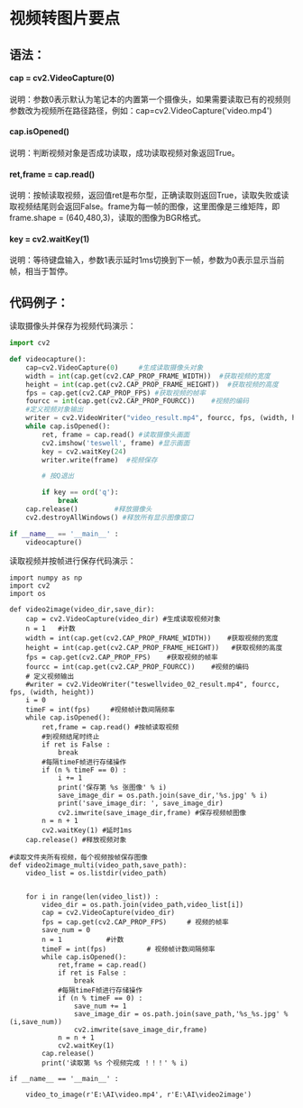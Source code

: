 # 视频转图片要点

## 语法：

#### cap = cv2.VideoCapture(0)

说明：参数0表示默认为笔记本的内置第一个摄像头，如果需要读取已有的视频则参数改为视频所在路径路径，例如：cap=cv2.VideoCapture('video.mp4')

#### cap.isOpened()

说明：判断视频对象是否成功读取，成功读取视频对象返回True。

#### ret,frame = cap.read()

说明：按帧读取视频，返回值ret是布尔型，正确读取则返回True，读取失败或读取视频结尾则会返回False。frame为每一帧的图像，这里图像是三维矩阵，即frame.shape = (640,480,3)，读取的图像为BGR格式。

#### key = cv2.waitKey(1)

说明：等待键盘输入，参数1表示延时1ms切换到下一帧，参数为0表示显示当前帧，相当于暂停。

 

## 代码例子：

读取摄像头并保存为视频代码演示：

```python
import cv2

def videocapture():
    cap=cv2.VideoCapture(0)     #生成读取摄像头对象
    width = int(cap.get(cv2.CAP_PROP_FRAME_WIDTH))  #获取视频的宽度
    height = int(cap.get(cv2.CAP_PROP_FRAME_HEIGHT))  #获取视频的高度
    fps = cap.get(cv2.CAP_PROP_FPS) #获取视频的帧率
    fourcc = int(cap.get(cv2.CAP_PROP_FOURCC))    #视频的编码
    #定义视频对象输出
    writer = cv2.VideoWriter("video_result.mp4", fourcc, fps, (width, height))
    while cap.isOpened():
        ret, frame = cap.read() #读取摄像头画面
        cv2.imshow('teswell', frame) #显示画面
        key = cv2.waitKey(24)
        writer.write(frame)  #视频保存

        # 按Q退出

		if key == ord('q'):
			break
	cap.release()         #释放摄像头
	cv2.destroyAllWindows() #释放所有显示图像窗口

if __name__ == '__main__' :
    videocapture()
```



读取视频并按帧进行保存代码演示：

```
import numpy as np
import cv2
import os

def video2image(video_dir,save_dir):
    cap = cv2.VideoCapture(video_dir) #生成读取视频对象
    n = 1   #计数
    width = int(cap.get(cv2.CAP_PROP_FRAME_WIDTH))    #获取视频的宽度
    height = int(cap.get(cv2.CAP_PROP_FRAME_HEIGHT))   #获取视频的高度
    fps = cap.get(cv2.CAP_PROP_FPS)    #获取视频的帧率
    fourcc = int(cap.get(cv2.CAP_PROP_FOURCC))    #视频的编码
    # 定义视频输出
    #writer = cv2.VideoWriter("teswellvideo_02_result.mp4", fourcc, fps, (width, height))
    i = 0
    timeF = int(fps)     #视频帧计数间隔频率
    while cap.isOpened():
        ret,frame = cap.read() #按帧读取视频
        #到视频结尾时终止
        if ret is False :
            break
        #每隔timeF帧进行存储操作
        if (n % timeF == 0) :
            i += 1
            print('保存第 %s 张图像' % i)
            save_image_dir = os.path.join(save_dir,'%s.jpg' % i)
            print('save_image_dir: ', save_image_dir)
            cv2.imwrite(save_image_dir,frame) #保存视频帧图像
        n = n + 1
        cv2.waitKey(1) #延时1ms
    cap.release() #释放视频对象

#读取文件夹所有视频，每个视频按帧保存图像
def video2image_multi(video_path,save_path):
    video_list = os.listdir(video_path)
    

    for i in range(len(video_list)) :      
        video_dir = os.path.join(video_path,video_list[i])
        cap = cv2.VideoCapture(video_dir)
        fps = cap.get(cv2.CAP_PROP_FPS)     # 视频的帧率
        save_num = 0
        n = 1           #计数
        timeF = int(fps)          # 视频帧计数间隔频率
        while cap.isOpened():
            ret,frame = cap.read()
            if ret is False :
                break
            #每隔timeF帧进行存储操作
            if (n % timeF == 0) :
                save_num += 1
                save_image_dir = os.path.join(save_path,'%s_%s.jpg' % (i,save_num))
                cv2.imwrite(save_image_dir,frame)
            n = n + 1
            cv2.waitKey(1)
        cap.release()
        print('读取第 %s 个视频完成 ！！！' % i)

if __name__ == '__main__' :

    video_to_image(r'E:\AI\video.mp4', r'E:\AI\video2image')


```

